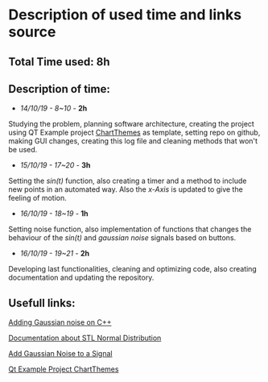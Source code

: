 # Description of used time and links source


## Total Time used: 8h

## Description of time:

* _14/10/19 - 8~10_ - **2h**

Studying the problem, planning software architecture,
creating the project using QT Example project [ChartThemes](https://doc.qt.io/qt-5/qtcharts-chartthemes-example.html) as template,
setting repo on github, making GUI changes, creating this log file and cleaning methods that won't be used.

* _15/10/19 - 17~20_ - **3h**

Setting the _sin(t)_ function, also creating a timer and a method to include new points in an automated way.
Also the _x-Axis_ is updated to give the feeling of motion.

* _16/10/19 - 18~19_ - **1h**

Setting noise function, also implementation of functions that changes the behaviour of the _sin(t)_ and _gaussian noise_ signals based on buttons.

* _16/10/19 - 19~21_ - **2h**

Developing last functionalities, cleaning and optimizing code, also creating documentation
and updating the repository.

## Usefull links:
[Adding Gaussian noise on C++](https://stackoverflow.com/questions/32889309/adding-gaussian-noise)

[Documentation about STL Normal Distribution](https://en.cppreference.com/w/cpp/numeric/random/normal_distribution)

[Add Gaussian Noise to a Signal](https://www.mathworks.com/help/comm/ref/awgn.html)

[Qt Example Project ChartThemes](https://doc.qt.io/qt-5/qtcharts-chartthemes-example.html)
